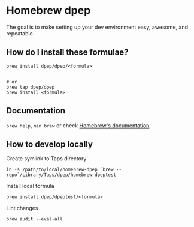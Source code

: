 # Homebrew dpep

The goal is to make setting up your dev environment easy, awesome, and repeatable.


## How do I install these formulae?

```shell
brew install dpep/dpep/<formula>


# or
brew tap dpep/dpep
brew install <formula>
```


## Documentation

`brew help`, `man brew` or check [Homebrew's documentation](https://docs.brew.sh).


## How to develop locally

Create symlink to Taps directory
```
ln -s /path/to/local/homebrew-dpep `brew --repo`/Library/Taps/dpep/homebrew-dpeptest
```

Install local formula
```
brew install dpep/dpeptest/<formula>
```

Lint changes
```
brew audit --eval-all
```
